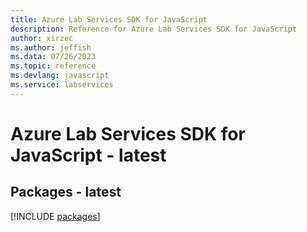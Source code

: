 ```yaml
---
title: Azure Lab Services SDK for JavaScript
description: Reference for Azure Lab Services SDK for JavaScript
author: xirzec
ms.author: jeffish
ms.data: 07/26/2023
ms.topic: reference
ms.devlang: javascript
ms.service: labservices
---
```

# Azure Lab Services SDK for JavaScript - latest
## Packages - latest
[!INCLUDE [packages](lab-services-index.md)]